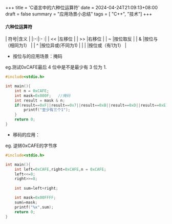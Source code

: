 +++
title = 'C语言中的六种位运算符'
date = 2024-04-24T21:09:13+08:00
draft = false
summary = "应用场景小总结"
tags = [ "C++", "技术"]
+++
#### 六种位运算符

| 符号|含义 |
|:-:|:- :|
| << |左移位 |
| >> |右移位 |
| ~ |按位取反 |
| & |按位与（相同为1） |
| ^ |按位异或(不同为1) |
| \| |按位或（有1为1） |

- 按位与的应用场景：掩码

 eg.测试0xCAFE最后 4 位中是不是最少有 3 位为 1.

```c
#include<stdio.h>

int main(){
    int n = 0xCAFE;
    int mask=0x000F;   //掩码
    int result = mask & n;
    if(result==0xF||result==0x7||result==0xB||result==0xD||result==0xE){
        printf("至少有三个1");
    }
    return 0;
}
```

- 移码的应用：

eg. 逆转0xCAFE的字节序

```c
#include<stdio.h>

int main(){
    int left=0xCAFE,right=0xCAFE,n = 0xCAFE;
    left<<=8;
    right>>=8;
    
    int sum=left+right;

    int mask=0x00FFFF;
    sum&=mask;
    printf("%x",sum);
    return 0;
}
```
